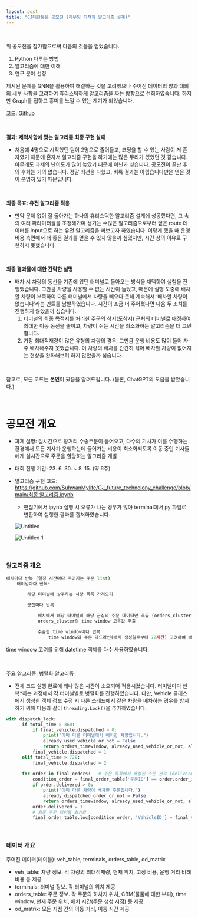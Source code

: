 ```yaml
---
layout: post
title: "CJ대한통운 공모전 (라우팅 최적화 알고리즘 설계)"
---
```


<br>

위 공모전을 참가함으로써 다음의 것들을 얻었습니다.

1. Python 다루는 방법
2. 알고리즘에 대한 이해
3. 연구 분야 선정

제시된 문제를 GNN을 활용하여 해결하는 것을 고려했으나 주어진 데이터의 양과 대회의 세부 사항을 고려하여 휴리스틱하게 알고리즘을 짜는 방향으로 선회하였습니다. 하지만 Graph를 접하고 흥미를 느낄 수 있는 계기가 되었습니다. 

코드: [Github](https://github.com/SuhwanMylife/CJDaehan_competition/blob/main/최종_제출_결과물.ipynb)

<br>

**결과: 제약사항에 맞는 알고리즘 최종 구현 실패**

- 처음에 4명으로 시작했던 팀이 2명으로 줄어들고, 코딩을 할 수 있는 사람이 저 혼자였기 때문에 혼자서 알고리즘 구현을 하기에는 많은 무리가 있었던 것 같습니다. 아무래도 과제의 난이도가 많이 높았기 때문에 아닌가 싶습니다. 공모전이 끝난 후의 후회는 거의 없습니다. 정말 최선을 다했고, 비록 결과는 아쉽습니다만은 얻은 것이 분명히 있기 때문입니다.

<br>

**최종 목표: 유전 알고리즘 적용**

- 만약 문제 없이 잘 돌아가는 하나의 휴리스틱한 알고리즘 설계에 성공했다면, 그 속의 여러 파라미터들을 조정해가며 생기는 수많은 알고리즘으로부터 얻은 route 데이터를 input으로 하는 유전 알고리즘을 짜보고자 하였습니다. 이렇게 했을 때 운영 비용 측면에서 더 좋은 결과를 얻을 수 있지 않을까 싶었지만, 시간 상의 이유로 구현하지 못했습니다.

<br>

**최종 결과물에 대한 간략한 설명**

- 배차 시 차량의 동선을 기존에 있던 터미널로 돌아오는 방식을 채택하여 실험을 진행했습니다. 그만큼 차량을 사용할 수 없는 시간이 늘었고, 때문에 실행 도중에 배차할 차량이 부족하여 다른 터미널에서 차량을 빼오다 못해 계속해서 ‘배차할 차량이 없습니다’라는 멘트를 남발하였습니다. 시간이 조금 더 주어졌다면 다음 두 조치를 진행하지 않았을까 싶습니다.
    1. 터미널의 최종 목적지를 처리한 주문의 착지(도착지) 근처의 터미널로 배정하여 최대한 이동 동선을 줄이고, 차량이 쉬는 시간을 최소화하는 알고리즘을 더 고민합니다.
    2. 가장 최대적재량이 많은 유형의 차량의 경우, 그만큼 운행 비용도 많이 들어 자주 배차해주지 못했습니다. 이 차량의 배차를 간간히 섞어 배차할 차량이 없어지는 현상을 완화해보려 하지 않았을까 싶습니다.

<br>

참고로, 모든 코드는 **본인**이 짰음을 알려드립니다. (물론, ChatGPT의 도움을 받았습니다.)

<br>

# 공모전 개요

- 과제 설명: 실시간으로 장거리 수송주문이 들어오고, 다수의 기사가 이를 수행하는 환경에서 모든 기사가 운행하는데 들어가는 비용이 최소화되도록 이동 중인 기사들에게 실시간으로 주문을 할당하는 알고리즘 개발
- 대회 진행 기간: 23. 6. 30. ~ 8. 15. (약 6주)
- 알고리즘 구현 코드: [https://github.com/SuhwanMylife/CJ_future_technolony_challenge/blob/main/최종 알고리즘.ipynb](https://github.com/SuhwanMylife/CJ_future_technolony_challenge/blob/main/%EC%B5%9C%EC%A2%85%20%EC%95%8C%EA%B3%A0%EB%A6%AC%EC%A6%98.ipynb)
    - 편집기에서 ipynb 실행 시 오류가 나는 경우가 많아 terminal에서 py 파일로 변환하여 실행한 결과를 캡처하였습니다.
    
    ![Untitled](https://github.com/SuhwanMylife/CJDaehan_competition/assets/70688382/5c9fb428-aa0d-4cd9-ba4e-c6d42cc3dfb6)

    
    ![Untitled 1](https://github.com/SuhwanMylife/CJDaehan_competition/assets/70688382/077dcc18-68c8-4bd4-96f4-86fa717c1c8a)
    

<br>

### 알고리즘 개요

```python
배치마다 반복 (일정 시간마다 주어지는 주문 list)
    터미널마다 반복*

        해당 터미널에 상주하는 차량 목록 가져오기

        군집마다 반복

            배치에서 해당 터미널의 해당 군집의 주문 데이터만 추출 (orders_cluster)
            orders_cluster의 time window 고유값 추출

            추출한 time window마다 반복
                time window와 주문 데드라인(배치 생성일로부터 72시간) 고려하여 배차 진행
```

time window 고려를 위해 datetime 객체를 다수 사용하였습니다.

<br>

주요 알고리즘: 병렬화 알고리즘

- 전체 코드 실행 완료에 꽤나 많은 시간이 소요되어 적용시켰습니다. 터미널마다 반복*하는 과정에서 각 터미널별로 병렬화를 진행하였습니다. 다만, Vehicle 클래스에서 생성한 객체 정보 수정 시 다른 쓰레드에서 같은 차량을 배차하는 경우를 방지하기 위해 다음과 같이 `threading.Lock()`을 추가하였습니다.

```python
with dispatch_lock:
	  if total_time > 360:
	      if final_vehicle.dispatched > 0:
	          print("이미 다른 터미널에서 배차한 차량입니다.")
	          already_used_vehicle_or_not = False
	          return orders_timewindow, already_used_vehicle_or_not, already_dispatched_order_or_not
	      final_vehicle.dispatched = 1
	  elif total_time > 720:
	      final_vehicle.dispatched = 2
	
	  for order in final_orders:   # 주문 목록에서 배정된 주문 완료 (delivered=1)
	      condition_order = final_order_table['주문ID'] == order.order_id
	      if order.delivered > 0:
	          print("이미 다른 차량이 배차한 주문입니다.")
	          already_dispatched_order_or_not = False
	          return orders_timewindow, already_used_vehicle_or_not, already_dispatched_order_or_not
	      order.delivered = 1
	      # 최종 주문 테이블 최신화
	      final_order_table.loc[condition_order, 'VehicleID'] = final_vehicle.veh_num
```

<br>

### 데이터 개요

주어진 데이터(테이블): veh_table, terminals, orders_table, od_matrix

- veh_table: 차량 정보. 각 차량의 최대적재량, 현재 위치, 고정 비용, 운행 거리 비례 비용 등 제공
- terminals: 터미널 정보. 각 터미널의 위치 제공
- orders_table: 주문 정보. 각 주문의 하차지 위치, CBM(물품에 대한 부피), time window, 현재 주문 위치, 배치 시간(주문 생성 시점) 등 제공
- od_matrix: 모든 지점 간의 이동 거리, 이동 시간 제공

